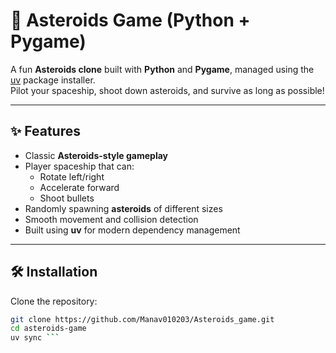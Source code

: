 # 🚀 Asteroids Game (Python + Pygame)

A fun **Asteroids clone** built with **Python** and **Pygame**, managed using the [uv](https://github.com/astral-sh/uv) package installer.  
Pilot your spaceship, shoot down asteroids, and survive as long as possible!

---

## ✨ Features
- Classic **Asteroids-style gameplay**
- Player spaceship that can:
  - Rotate left/right
  - Accelerate forward
  - Shoot bullets
- Randomly spawning **asteroids** of different sizes
- Smooth movement and collision detection
- Built using **uv** for modern dependency management

---

## 🛠️ Installation

Clone the repository:

```bash
git clone https://github.com/Manav010203/Asteroids_game.git
cd asteroids-game
uv sync ```
